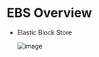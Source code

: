 # EBS Overview
- Elastic Block Store

  ![image](https://github.com/user-attachments/assets/c960a1ac-0cd9-4e2d-b85c-fbed8a7d1533)

